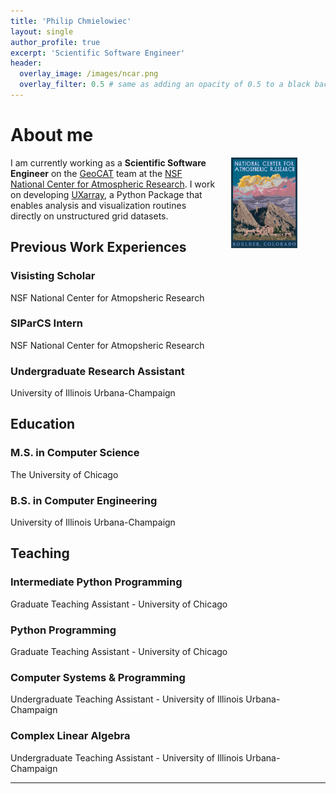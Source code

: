 ```yaml
---
title: 'Philip Chmielowiec'
layout: single
author_profile: true
excerpt: 'Scientific Software Engineer'
header:
  overlay_image: /images/ncar.png
  overlay_filter: 0.5 # same as adding an opacity of 0.5 to a black background
---
```


# About me

<div style="float: right; margin-left: 20px; width: 30%;">
  <img src="/images/ncar_lab.png" alt="NCAR Lab" style="width: 70%;">
</div>

<p>
  I am currently working as a <strong>Scientific Software Engineer</strong> on the <a href="https://geocat.ucar.edu/">GeoCAT</a> team at the <a href="https://ncar.ucar.edu/">NSF National Center for Atmospheric Research</a>. I work on 
  developing <a href="https://github.com/UXARRAY/uxarray">UXarray</a>, a Python Package that enables analysis and visualization routines directly on unstructured grid datasets. 
</p>






## Previous Work Experiences

### Visisting Scholar
NSF National Center for Atmopsheric Research

### SIParCS Intern
NSF National Center for Atmopsheric Research

### Undergraduate Research Assistant
University of Illinois Urbana-Champaign


## Education

### M.S. in Computer Science
The University of Chicago


### B.S. in Computer Engineering
University of Illinois Urbana-Champaign

## Teaching

### Intermediate Python Programming
Graduate Teaching Assistant - University of Chicago

### Python Programming 
Graduate Teaching Assistant - University of Chicago

### Computer Systems & Programming 
Undergraduate Teaching Assistant - University of Illinois Urbana-Champaign

### Complex Linear Algebra 
Undergraduate Teaching Assistant - University of Illinois Urbana-Champaign

---

